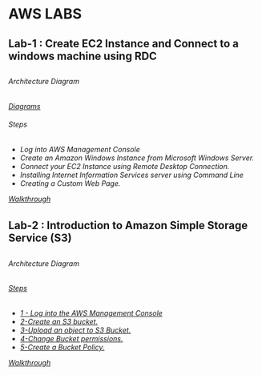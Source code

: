 #      AWS LABS 

<h2> Lab-1 : Create EC2 Instance and Connect to a windows machine using RDC<h2> 
<h6> Architecture Diagram<h6>
<a href="https://app.diagrams.net/#G1GiDtQdyRhfORWkaBMCAQf5esT9_KuMxt">Diagrams<a>
<h6> Steps</h6>
<ul>
<li> Log into AWS Management Console </li>
<li>Create an Amazon Windows Instance from Microsoft Windows Server.</li>
<li>Connect your EC2 Instance using Remote Desktop Connection.</li>
<li>Installing Internet Information Services server using Command Line</li>
<li>Creating a Custom Web Page.</li>
</ul>
<a href="https://drive.google.com/file/d/1lhbUeyFU5R4OWToSyV-ZQ8amnY-lGzoq/view?usp=sharing" > Walkthrough</a>


<h2> Lab-2 : Introduction to Amazon Simple Storage Service (S3)<h2> 
<h6> Architecture Diagram<h6>
<a href="https://drive.google.com/file/d/14nBEvyZkdZ-uRG_lNZA4Uh4cpiDWnZ22/view?usp=sharing">
<h6> Steps</h6>
<ul>
<li>1 - Log into the AWS Management Console</li>
<li>2-Create an S3 bucket.</li>
<li>3-Upload an object to S3 Bucket.</li>
<li>4-Change Bucket permissions.</li>
<li>5-Create a Bucket Policy.</li>
</ul>
<a href="https://drive.google.com/file/d/12V3zU4tiiZ0BaqVtr69chDvJt2lzNDOC/view?usp=sharing"> Walkthrough</a>